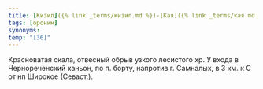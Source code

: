```yaml
---
title: [Кизил]({% link _terms/кизил.md %})-[Кая]({% link _terms/кая.md %}) III
tags: [ороним]
synonyms:
temp: "[З6]"
---
```


Красноватая скала, отвесный обрыв узкого лесистого хр. У входа в Чернореченский
каньон, по п. борту, напротив г. Самналых, в 3 км. к С от нп Широкое (Севаст.).
